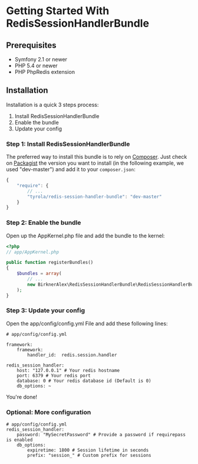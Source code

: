 Getting Started With RedisSessionHandlerBundle
==============================================

## Prerequisites

+ Symfony 2.1 or newer
+ PHP 5.4 or newer
+ PHP PhpRedis extension

## Installation

Installation is a quick 3 steps process:

1. Install RedisSessionHandlerBundle
2. Enable the bundle
3. Update your config


### Step 1: Install RedisSessionHandlerBundle

The preferred way to install this bundle is to rely on [Composer](http://getcomposer.org).
Just check on [Packagist](http://packagist.org/packages/tyrola/redis-session-handler-bundle) the version you want to install (in the following example, we used "dev-master") and add it to your `composer.json`:

``` js
{
    "require": {
        // ...
        "tyrola/redis-session-handler-bundle": "dev-master"
    }
}
```

### Step 2: Enable the bundle

Open up the AppKernel.php file and add the bundle to the kernel:

``` php
<?php
// app/AppKernel.php

public function registerBundles()
{
    $bundles = array(
        // ...
        new BirknerAlex\RedisSessionHandlerBundle\RedisSessionHandlerBundle(),
    );
}
```


### Step 3: Update your config

Open the app/config/config.yml File and add these following lines:

    # app/config/config.yml

    framework:
        framework:
            handler_id:  redis.session.handler

    redis_session_handler:
        host: "127.0.0.1" # Your redis hostname
        port: 6379 # Your redis port
        database: 0 # Your redis database id (Default is 0)
        db_options: ~

You're done!

### Optional: More configuration

    # app/config/config.yml
    redis_session_handler:
        password: "MySecretPassword" # Provide a password if requirepass is enabled
        db_options:
            expiretime: 1800 # Session lifetime in seconds
            prefix: "session_" # Custom prefix for sessions
